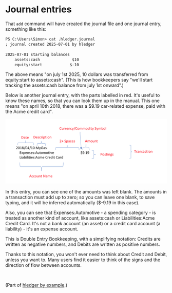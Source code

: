 # Journal entries

That `add` command will have created the journal file and one journal entry, something like this:

```
PS C:\Users\Simon> cat .hledger.journal
; journal created 2025-07-01 by hledger

2025-07-01 starting balances
    assets:cash              $10
    equity:start            $-10
```

The above means "on july 1st 2025, 10 dollars was transferred from equity:start to assets:cash".
(This is how bookkeepers say "we'll start tracking the assets:cash balance from july 1st onward".)

Below is another journal entry, with the parts labelled in red.
It's useful to know these names, so that you can look them up in the manual.
This one means "on april 10th 2018, there was a $9.19 car-related expense, paid with the Acme credit card".

[![a hledger transaction entry, with parts named](https://raw.githubusercontent.com/RobertNielsen1/hledger/master/hledger%20basic%20transaction%20--%20terms.png)](https://github.com/RobertNielsen1/hledger/blob/master/hledger%20basic%20transaction%20--%20terms.png)


In this entry, you can see one of the amounts was left blank.
The amounts in a transaction must add up to zero;
so you can leave one blank, to save typing, and it will be inferred automatically ($-9.19 in this case).

Also, you can see that Expenses:Automotive - a spending category - is treated
as another kind of account, like assets:cash or Liabilities:Acme Credit Card.
It's not a bank account (an asset) or a credit card account (a liability) -
it's an expense account.

This is Double Entry Bookkeeping, with a simplifying notation:
Credits are written as negative numbers, and Debits are written as positive numbers.

Thanks to this notation, you won't ever need to think about Credit and Debit, unless you want to.
Many users find it easier to think of the signs and the direction of flow between accounts.

<br>

(Part of [hledger by example](hledger-by-example.md).)
